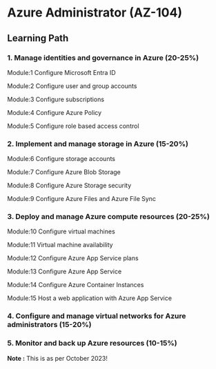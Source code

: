 # Azure Administrator (AZ-104)

## Learning Path

### 1. Manage identities and governance in Azure (20-25%)

Module:1 Configure Microsoft Entra ID

Module:2 Configure user and group accounts

Module:3 Configure subscriptions

Module:4 Configure Azure Policy

Module:5 Configure role based access control


### 2. Implement and manage storage in Azure (15-20%)

Module:6 Configure storage accounts 

Module:7 Configure Azure Blob Storage 

Module:8 Configure Azure Storage security

Module:9 Configure Azure Files and Azure File Sync


### 3. Deploy and manage Azure compute resources (20-25%)

Module:10 Configure virtual machines 

Module:11 Virtual machine availability

Module:12 Configure Azure App Service plans 

Module:13 Configure Azure App Service 

Module:14 Configure Azure Container Instances

Module:15 Host a web application with Azure App Service

### 4. Configure and manage virtual networks for Azure administrators (15-20%)

### 5. Monitor and back up Azure resources (10-15%)

__Note :__ This is as per October 2023!

